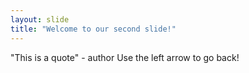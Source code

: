 ```yaml
---
layout: slide
title: "Welcome to our second slide!"
---
```

"This is a quote" - author
Use the left arrow to go back!
